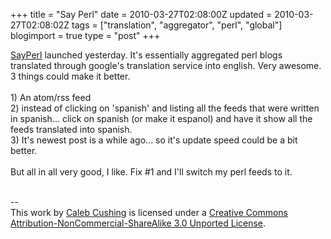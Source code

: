 +++
title = "Say Perl"
date = 2010-03-27T02:08:00Z
updated = 2010-03-27T02:08:02Z
tags = ["translation", "aggregator",  "perl", "global"]
blogimport = true 
type = "post"
+++

<a href="http://sayperl.org/">SayPerl</a> launched yesterday. It's essentially aggregated perl blogs translated through google's translation service into english. Very awesome. 3 things could make it better.<br /><br />1) An atom/rss feed <br />2) instead of clicking on 'spanish' and listing all the feeds that were written in spanish... click on spanish (or make it espanol) and have it show all the feeds translated into spanish.<br />3) It's newest post is a while ago... so it's update speed could be a bit better.<br /><br />But all in all very good, I like. Fix #1 and I'll switch my perl feeds to it.<div class="blogger-post-footer"><br />--<br />
This <span xmlns:dc="http://purl.org/dc/elements/1.1/" href="http://purl.org/dc/dcmitype/Text" rel="dc:type">work</span> by <a xmlns:cc="http://creativecommons.org/ns#" href="http://www.xenoterracide.com" property="cc:attributionName" rel="cc:attributionURL">Caleb Cushing</a> is licensed under a <a rel="license" href="http://creativecommons.org/licenses/by-nc-sa/3.0/">Creative Commons Attribution-NonCommercial-ShareAlike 3.0 Unported License</a>.</div>
